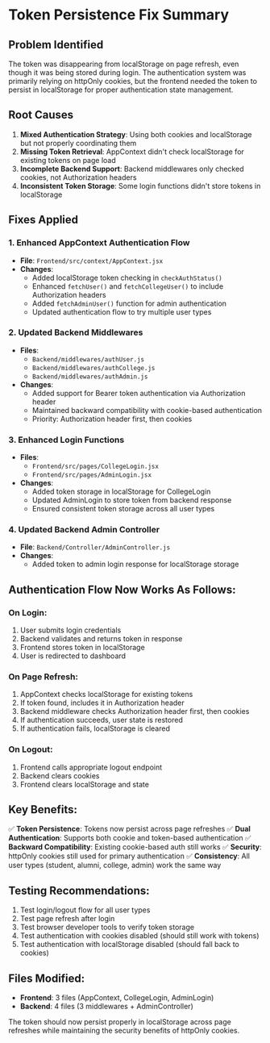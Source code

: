 # Token Persistence Fix Summary

## Problem Identified
The token was disappearing from localStorage on page refresh, even though it was being stored during login. The authentication system was primarily relying on httpOnly cookies, but the frontend needed the token to persist in localStorage for proper authentication state management.

## Root Causes
1. **Mixed Authentication Strategy**: Using both cookies and localStorage but not properly coordinating them
2. **Missing Token Retrieval**: AppContext didn't check localStorage for existing tokens on page load
3. **Incomplete Backend Support**: Backend middlewares only checked cookies, not Authorization headers
4. **Inconsistent Token Storage**: Some login functions didn't store tokens in localStorage

## Fixes Applied

### 1. **Enhanced AppContext Authentication Flow**
- **File**: `Frontend/src/context/AppContext.jsx`
- **Changes**:
  - Added localStorage token checking in `checkAuthStatus()`
  - Enhanced `fetchUser()` and `fetchCollegeUser()` to include Authorization headers
  - Added `fetchAdminUser()` function for admin authentication
  - Updated authentication flow to try multiple user types

### 2. **Updated Backend Middlewares**
- **Files**: 
  - `Backend/middlewares/authUser.js`
  - `Backend/middlewares/authCollege.js`
  - `Backend/middlewares/authAdmin.js`
- **Changes**:
  - Added support for Bearer token authentication via Authorization header
  - Maintained backward compatibility with cookie-based authentication
  - Priority: Authorization header first, then cookies

### 3. **Enhanced Login Functions**
- **Files**:
  - `Frontend/src/pages/CollegeLogin.jsx`
  - `Frontend/src/pages/AdminLogin.jsx`
- **Changes**:
  - Added token storage in localStorage for CollegeLogin
  - Updated AdminLogin to store token from backend response
  - Ensured consistent token storage across all user types

### 4. **Updated Backend Admin Controller**
- **File**: `Backend/Controller/AdminController.js`
- **Changes**:
  - Added token to admin login response for localStorage storage

## Authentication Flow Now Works As Follows:

### **On Login:**
1. User submits login credentials
2. Backend validates and returns token in response
3. Frontend stores token in localStorage
4. User is redirected to dashboard

### **On Page Refresh:**
1. AppContext checks localStorage for existing tokens
2. If token found, includes it in Authorization header
3. Backend middleware checks Authorization header first, then cookies
4. If authentication succeeds, user state is restored
5. If authentication fails, localStorage is cleared

### **On Logout:**
1. Frontend calls appropriate logout endpoint
2. Backend clears cookies
3. Frontend clears localStorage and state

## Key Benefits:
✅ **Token Persistence**: Tokens now persist across page refreshes
✅ **Dual Authentication**: Supports both cookie and token-based authentication
✅ **Backward Compatibility**: Existing cookie-based auth still works
✅ **Security**: httpOnly cookies still used for primary authentication
✅ **Consistency**: All user types (student, alumni, college, admin) work the same way

## Testing Recommendations:
1. Test login/logout flow for all user types
2. Test page refresh after login
3. Test browser developer tools to verify token storage
4. Test authentication with cookies disabled (should still work with tokens)
5. Test authentication with localStorage disabled (should fall back to cookies)

## Files Modified:
- **Frontend**: 3 files (AppContext, CollegeLogin, AdminLogin)
- **Backend**: 4 files (3 middlewares + AdminController)

The token should now persist properly in localStorage across page refreshes while maintaining the security benefits of httpOnly cookies. 